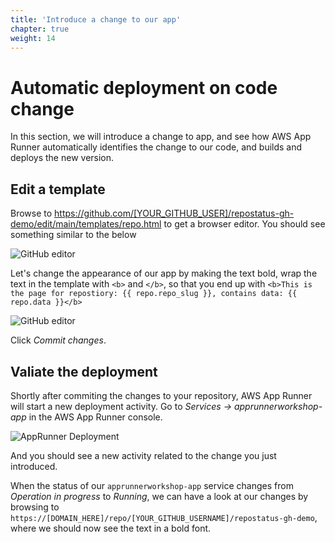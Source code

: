 ```yaml
---
title: 'Introduce a change to our app'
chapter: true
weight: 14
---
```


# Automatic deployment on code change

In this section, we will introduce a change to app, and see how AWS App Runner automatically
identifies the change to our code, and builds and deploys the new version.

## Edit a template

Browse to https://github.com/[YOUR_GITHUB_USER]/repostatus-gh-demo/edit/main/templates/repo.html to
get a browser editor. You should see something similar to the below

![GitHub editor](/images/intermediate/github-editor.png)

Let's change the appearance of our app by making the text bold, wrap the text in the template with
`<b>` and `</b>`, so that you end up with `<b>This is the page for repostiory: {{ repo.repo_slug }}, contains data: {{ repo.data }}</b>`

![GitHub editor](/images/intermediate/github-commit-change.png)

Click _Commit changes_.

## Valiate the deployment

Shortly after commiting the changes to your repository, AWS App Runner will start a new deployment
activity. Go to _Services -> apprunnerworkshop-app_ in the AWS App Runner console.

![AppRunner Deployment](/images/intermediate/deployment-activity.png)

And you should see a new activity related to the change you just introduced.

When the status of our `apprunnerworkshop-app` service changes from _Operation in progress_ to
_Running_, we can have a look at our changes by browsing to `https://[DOMAIN_HERE]/repo/[YOUR_GITHUB_USERNAME]/repostatus-gh-demo`,
where we should now see the text in a bold font.

